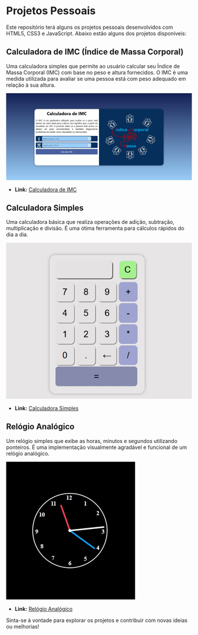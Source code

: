 # Projetos Pessoais

Este repositório terá alguns os projetos pessoais desenvolvidos com HTML5, CSS3 e JavaScript. Abaixo estão alguns dos projetos disponíveis:

## Calculadora de IMC (Índice de Massa Corporal)

Uma calculadora simples que permite ao usuário calcular seu Índice de Massa Corporal (IMC) com base no peso e altura fornecidos. O IMC é uma medida utilizada para avaliar se uma pessoa está com peso adequado em relação à sua altura.

![Calculadora de IMC](calculadora-de-imc/imagens/imc-1.jpg)

- **Link:** [Calculadora de IMC](https://eduardohro.github.io/projetos-pessoais/calculadora-de-imc/)

## Calculadora Simples

Uma calculadora básica que realiza operações de adição, subtração, multiplicação e divisão. É uma ótima ferramenta para cálculos rápidos do dia a dia.

![Calculadora Simples](calculadora/imagens/calculadora.jpg)

- **Link:** [Calculadora Simples](https://eduardohro.github.io/projetos-pessoais/Calculadora/)

## Relógio Analógico

Um relógio simples que exibe as horas, minutos e segundos utilizando ponteiros. É uma implementação visualmente agradável e funcional de um relógio analógico.

![Relógio Analógico](relogio/imagens/relogio-1.jpg)

- **Link:** [Relógio Analógico](https://eduardohro.github.io/projetos-pessoais/relogio/)

Sinta-se à vontade para explorar os projetos e contribuir com novas ideias ou melhorias!

